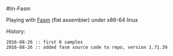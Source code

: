 #lin-Fasm

Playing with [Fasm](http://flatassembler.net) (flat assembler) under x86-64 linux


History:

    2016-08-26 :: first 6 samples
    2016-08-26 :: added fasm source code to repo, version 1.71.39